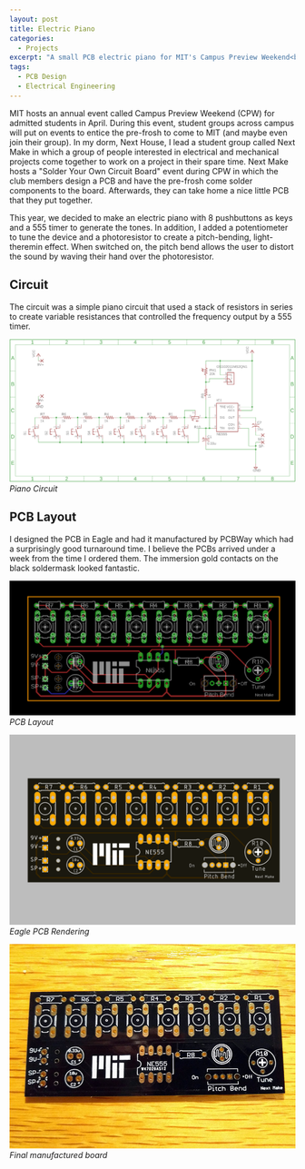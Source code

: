 ```yaml
---
layout: post
title: Electric Piano
categories:
  - Projects
excerpt: "A small PCB electric piano for MIT's Campus Preview Weekend<br>"
tags:
  - PCB Design
  - Electrical Engineering 
---
```


MIT hosts an annual event called Campus Preview Weekend (CPW) for admitted students in April. During this event, student groups across campus will put on events to entice the pre-frosh to come to MIT (and maybe even join their group). In my dorm, Next House, I lead a student group called Next Make in which a group of people interested in electrical and mechanical projects come together to work on a project in their spare time. Next Make hosts a "Solder Your Own Circuit Board" event during CPW in which the club members design a PCB and have the pre-frosh come solder components to the board. Afterwards, they can take home a nice little PCB that they put together.

This year, we decided to make an electric piano with 8 pushbuttons as keys and a 555 timer to generate the tones. In addition, I added a potentiometer to tune the device and a photoresistor to create a pitch-bending, light-theremin effect. When switched on, the pitch bend allows the user to distort the sound by waving their hand over the photoresistor.

## Circuit

The circuit was a simple piano circuit that used a stack of resistors in series to create variable resistances that controlled the frequency output by a 555 timer.

<img src="/assets/img/electric-piano/schematic.png" alt="Electric Piano schematic" class="wide-image">
<em>Piano Circuit</em>

## PCB Layout

I designed the PCB in Eagle and had it manufactured by PCBWay which had a surprisingly good turnaround time. I believe the PCBs arrived under a week from the time I ordered them. The immersion gold contacts on the black soldermask looked fantastic.

![PCB board layout](/assets/img/electric-piano/boardlayout.png)
*PCB Layout*

![PCB Rendering](/assets/img/electric-piano/pcbrendering.png)
*Eagle PCB Rendering*

![Piano PCB photo](/assets/img/electric-piano/pianopcb.jpg)
*Final manufactured board*
